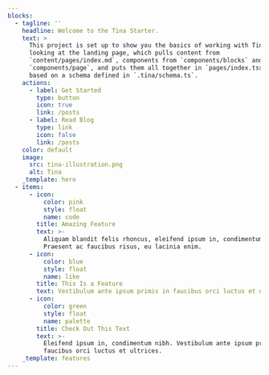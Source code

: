 ```yaml
---
blocks:
  - tagline: ''
    headline: Welcome to the Tina Starter.
    text: >
      This project is set up to show you the basics of working with Tina. You're
      looking at the landing page, which pulls content from
      `content/pages/index.md`, components from `components/blocks` and
      `components/page`, and puts them all together in `pages/index.tsx`, all
      based on a schema defined in `.tina/schema.ts`.
    actions:
      - label: Get Started
        type: button
        icon: true
        link: /posts
      - label: Read Blog
        type: link
        icon: false
        link: /posts
    color: default
    image:
      src: tina-illustration.png
      alt: Tina
    _template: hero
  - items:
      - icon:
          color: pink
          style: float
          name: code
        title: Amazing Feature
        text: >-
          Aliquam blandit felis rhoncus, eleifend ipsum in, condimentum nibh.
          Praesent ac faucibus risus, eu lacinia enim.
      - icon:
          color: blue
          style: float
          name: like
        title: This Is a Feature
        text: Vestibulum ante ipsum primis in faucibus orci luctus et ultrices.
      - icon:
          color: green
          style: float
          name: palette
        title: Check Out This Text
        text: >-
          Eleifend ipsum in, condimentum nibh. Vestibulum ante ipsum primis in
          faucibus orci luctus et ultrices.
    _template: features
---
```


